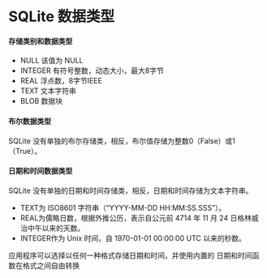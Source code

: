 # SQLite 数据类型


#### 存储类别和数据类型

* NULL 该值为 NULL
* INTEGER 有符号整数，动态大小，最大8字节
* REAL 浮点数，8字节IEEE
* TEXT 文本字符串
* BLOB 数据块

#### 布尔数据类型
SQLite 没有单独的布尔存储类，相反，布尔值存储为整数0（False）或1（True）。

#### 日期和时间数据类型
SQLite 没有单独的日期和时间存储类，相反，日期和时间存储为文本字符串。

* TEXT为 ISO8601 字符串（“YYYY-MM-DD HH:MM:SS.SSS”）。
* REAL为儒略日数，根据外推公历，表示自公元前 4714 年 11 月 24 日格林威治中午以来的天数。
* INTEGER作为 Unix 时间，自 1970-01-01 00:00:00 UTC 以来的秒数。

应用程序可以选择以任何一种格式存储日期和时间，并使用内置的 日期和时间函数在格式之间自由转换